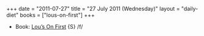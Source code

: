 +++
date = "2011-07-27"
title = "27 July 2011 (Wednesday)"
layout = "daily-diet"
books = ["lous-on-first"]
+++

<ul>
<li class="entry books">Book: <a href="/books/lous-on-first">Lou’s On First</a> {S} /f/</li>
</ul>